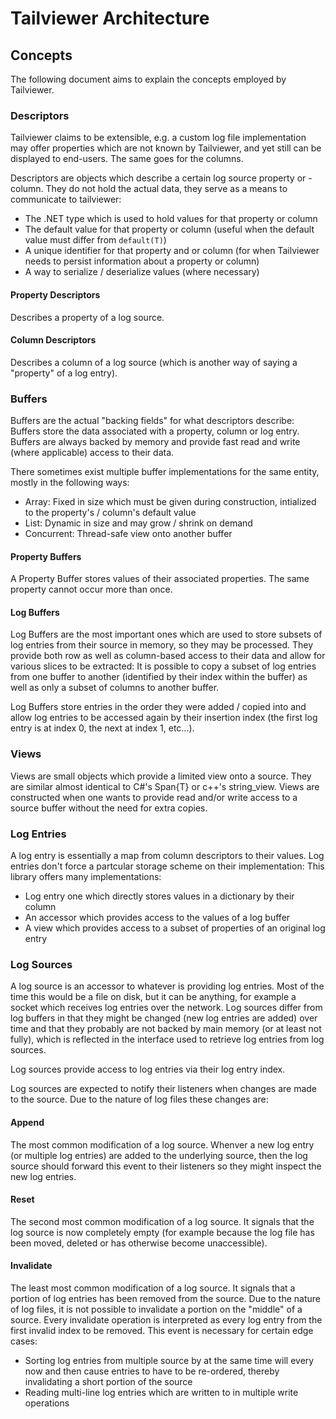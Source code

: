 # Tailviewer Architecture

## Concepts

The following document aims to explain the concepts employed by Tailviewer.

### Descriptors

Tailviewer claims to be extensible, e.g. a custom log file implementation may offer properties which are not known by Tailviewer, and yet still can be displayed to end-users.
The same goes for the columns.  

Descriptors are objects which describe a certain log source property or -column. They do not hold the actual data, they serve as a means to communicate to tailviewer:
- The .NET type which is used to hold values for that property or column
- The default value for that property or column (useful when the default value must differ from `default(T)`)
- A unique identifier for that property and or column (for when Tailviewer needs to persist information about a property or column)
- A way to serialize / deserialize values (where necessary)

#### Property Descriptors

Describes a property of a log source.

#### Column Descriptors

Describes a column of a log source (which is another way of saying a "property" of a log entry).

### Buffers

Buffers are the actual "backing fields" for what descriptors describe: Buffers store the data associated with a property, column or log entry.
Buffers are always backed by memory and provide fast read and write (where applicable) access to their data.

There sometimes exist multiple buffer implementations for the same entity, mostly in the following ways:
- Array: Fixed in size which must be given during construction, intialized to the property's / column's default value
- List: Dynamic in size and may grow / shrink on demand
- Concurrent: Thread-safe view onto another buffer

#### Property Buffers

A Property Buffer stores values of their associated properties. The same property cannot occur more than once.

#### Log Buffers

Log Buffers are the most important ones which are used to store subsets of log entries from their source in memory, so they may be processed. They provide both
row as well as column-based access to their data and allow for various slices to be extracted: It is possible to copy a subset of log entries from one buffer
to another (identified by their index within the buffer) as well as only a subset of columns to another buffer.

Log Buffers store entries in the order they were added / copied into and allow log entries to be accessed again by their insertion index (the first log entry
is at index 0, the next at index 1, etc...).

###  Views

Views are small objects which provide a limited view onto a source. They are similar almost identical to C#'s Span{T} or c++'s string_view.
Views are constructed when one wants to provide read and/or write access to a source buffer without the need for extra copies.

### Log Entries

A log entry is essentially a map from column descriptors to their values. Log entries don't force a partcular storage scheme on their implementation:
This library offers many implementations:
- Log entry one which directly stores values in a dictionary by their column
- An accessor which provides access to the values of a log buffer
- A view which provides access to a subset of properties of an original log entry

### Log Sources

A log source is an accessor to whatever is providing log entries. Most of the time this would be a file on disk, but it can be anything, for example
a socket which receives log entries over the network. Log sources differ from log buffers in that they might be changed (new log entries are added) over
time and that they probably are not backed by main memory (or at least not fully), which is reflected in the interface used to retrieve log entries
from log sources.

Log sources provide access to log entries via their log entry index.

Log sources are expected to notify their listeners when changes are made to the source. Due to the nature of log files these changes are:

#### Append

The most common modification of a log source. Whenver a new log entry (or multiple log entries) are added to the underlying source, then the log source
should forward this event to their listeners so they might inspect the new log entries.

#### Reset

The second most common modification of a log source. It signals that the log source is now completely empty (for example because the log file has been moved, deleted
or has otherwise become unaccessible).

#### Invalidate

The least most common modification of a log source. It signals that a portion of log entries has been removed from the source. Due to the nature of log files,
it is not possible to invalidate a portion on the "middle" of a source. Every invalidate operation is interpreted as every log entry from the first invalid
index to be removed.
This event is necessary for certain edge cases:
- Sorting log entries from multiple source by at the same time will every now and then cause entries to have to be re-ordered, thereby invalidating a short portion of the source
- Reading multi-line log entries which are written to in multiple write operations
